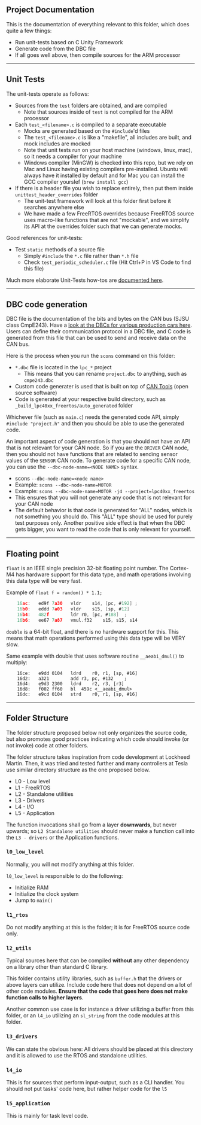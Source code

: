 ## Project Documentation

This is the documentation of everything relevant to this folder, which does quite a few things:

* Run unit-tests based on C Unity Framework
* Generate code from the DBC file
* If all goes well above, then compile sources for the ARM processor


----

## Unit Tests

The unit-tests operate as follows:

* Sources from the `test` folders are obtained, and are compiled
  * Note that sources inside of `test` is not compiled for the ARM processor
* Each `test_<filename>.c` is compiled to a separate executable
  * Mocks are generated based on the `#include`'d files
  * The `test_<filename>.c` is like a "makefile", all includes are built, and mock includes are mocked
  * Note that unit tests run on your host machine (windows, linux, mac), so it needs a compiler for your machine
  * Windows compiler (MinGW) is checked into this repo, but we rely on Mac and Linux having existing compilers pre-installed. Ubuntu will always have it installed by default and for Mac you can install the GCC compiler yourslef (`brew install gcc`)
* If there is a header file you wish to replace entirely, then put them inside `unittest_header_overrides` folder
  * The unit-test framework will look at this folder first before it searches anywhere else
  * We have made a few FreeRTOS overrides because FreeRTOS source uses macro-like functions that are not "mockable", and we simplify its API at the overrides folder such that we can generate mocks.

Good references for unit-tests:

* Test `static` methods of a source file
  * Simply `#include` the `*.c` file rather than `*.h` file
  * Check `test_periodic_scheduler.c` file (Hit Ctrl+P in VS Code to find this file)

Much more elaborate Unit-Tests how-tos are [documented here](https://gitlab.com/sibros_public/public/-/wikis/c/unit_tests).


----

## DBC code generation

DBC file is the documentation of the bits and bytes on the CAN bus (SJSU class CmpE243). Have a [look at the DBCs for various production cars here](https://github.com/commaai/opendbc). Users can define their communication protocol in a DBC file, and C code is generated from this file that can be used to send and receive data on the CAN bus.

Here is the process when you run the `scons` command on this folder:

* `*.dbc` file is located in the `lpc_*` project
  * This means that you can rename `project.dbc` to anything, such as `cmpe243.dbc`
* Custom code generater is used that is built on top of [CAN Tools](https://cantools.readthedocs.io/en/latest/) (open source software)
* Code is generated at your respective build directory, such as `_build_lpc40xx_freertos/auto_generated` folder

Whichever file (such as `main.c`) needs the generated code API, simply `#include "project.h"` and then you should be able to use the generated code.

An important aspect of code generation is that you should not have an API that is not relevant for your CAN node. So if you are the `DRIVER` CAN node, then you should not have functions that are related to sending sensor values of the `SENSOR` CAN node. To generate code for a specific CAN node, you can use the `--dbc-node-name=<NODE NAME>` syntax.

* scons `--dbc-node-name=<node name>`
* Example: `scons --dbc-node-name=MOTOR`
* Example: `scons --dbc-node-name=MOTOR -j4 --project=lpc40xx_freertos`
* This ensures that you will not generate any code that is not relevant for your CAN node
* The default behavior is that code is generated for "ALL" nodes, which is not something you should do. This "ALL" type should be used for purely test purposes only. Another positive side effect is that when the DBC gets bigger, you want to read the code that is only relevant for yourself.


----

## Floating point

`float` is an IEEE single precision 32-bit floating point number. The Cortex-M4 has hardware support for this data type, and math operations involving this data type will be very fast.

Example of `float f = random() * 1.1;`
```c
    16ac:	ed9f 7a30 	vldr	s14, [pc, #192]	;
    16b0:	eddd 7a03 	vldr	s15, [sp, #12]
    16b4:	482f      	ldr	r0, [pc, #188]	;
    16b6:	ee67 7a87 	vmul.f32	s15, s15, s14
```

`double` is a 64-bit float, and there is no hardware support for this. This means that math operations performed using this data type will be VERY slow.

Same example with double that uses software routine `__aeabi_dmul()` to multiply:
```
    16ce:	e9dd 0104 	ldrd	r0, r1, [sp, #16]
    16d2:	a321      	add	r3, pc, #132	;
    16d4:	e9d3 2300 	ldrd	r2, r3, [r3]
    16d8:	f002 ff60 	bl	459c <__aeabi_dmul>
    16dc:	e9cd 0104 	strd	r0, r1, [sp, #16]
```


----

## Folder Structure

The folder structure proposed below not only organizes the source code, but also promotes good practices indicating which code should invoke (or not invoke) code at other folders.

The folder structure takes inspiration from code development at Lockheed Martin. Then, it was tried and tested further and many controllers at Tesla use similar directory structure as the one proposed below.

- L0 - Low level
- L1 - FreeRTOS
- L2 - Standalone utilities
- L3 - Drivers
- L4 - I/O
- L5 - Application

The function invocations shall go from a layer **downwards**, but never upwards; so `L2 Standalone utilities` should never make a function call into the `L3 - drivers` or the Application functions.

### `l0_low_level`

Normally, you will not modify anything at this folder.

`l0_low_level` is responsible to do the following:

- Initialize RAM
- Initialize the clock system
- Jump to `main()`

### `l1_rtos`

Do not modify anything at this is the folder; it is for FreeRTOS source code only.

### `l2_utils`

Typical sources here that can be compiled **without** any other dependency on a library other than standard C library.

This folder contains utility libraries, such as `buffer.h` that the drivers or above layers can utilize. Include code here that does not depend on a lot of other code modules. **Ensure that the code that goes here does not make function calls to higher layers**.

Another common use case is for instance a driver utilizing a buffer from this folder, or an `l4_io` utilizing an `sl_string` from the code modules at this folder.

### `l3_drivers`

We can state the obvious here: All drivers should be placed at this directory and it is allowed to use the RTOS and standalone utilities.

### `l4_io`

This is for sources that perform input-output, such as a CLI handler. You should not put tasks' code here, but rather helper code for the `l5`

### `l5_application`

This is mainly for task level code.
